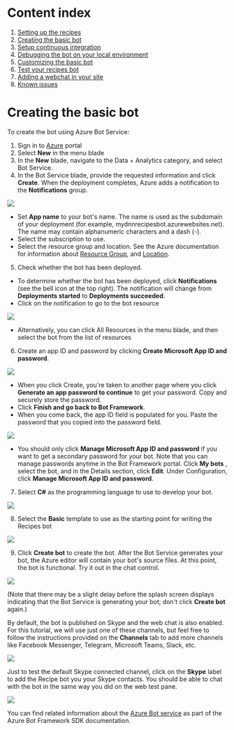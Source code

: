 # Content index
1. [Setting up the recipes](1_setup_recipes.md)
2. [Creating the basic bot](2_creating_basic_bot.md)
3. [Setup continuous integration](3_setup_ci.md)
4. [Debugging the bot on your local environment](4_debugging_locally.md)
5. [Customizing the basic bot](5_customizing_bot.md)
6. [Test your recipes bot](6_testing_bot.md)
7. [Adding a webchat in your site](7_adding_webchat.md)
8. [Known issues](8_known_issues.md)

# Creating the basic bot

To create the bot using Azure Bot Service:

1. Sign in to [Azure](https://portal.azure.com/) portal
2. Select **New** in the menu blade
3. In the **New** blade, navigate to the Data + Analytics category, and select Bot Service.
4. In the Bot Service blade, provide the requested information and click **Create**. When the deployment completes, Azure adds a notification to the **Notifications** group.

 ![](images/2_creating_basic_bot_1.png)

 - Set **App name** to your bot&#39;s name. The name is used as the subdomain of your deployment (for example, mydnnrecipesbot.azurewebsites.net). The name may contain alphanumeric characters and a dash (-).
- Select the subscription to use.
- Select the resource group and location. See the Azure documentation for information about [Resource Group](https://azure.microsoft.com/en-us/documentation/articles/resource-group-overview/), and [Location](https://azure.microsoft.com/en-us/regions/).

5. Check whether the bot has been deployed.
  - To determine whether the bot has been deployed, click **Notifications** (see the bell icon at the top right). The notification will change from **Deployments started** to **Deployments succeeded**.
  - Click on the notification to go to the bot resource

![](images/2_creating_basic_bot_2.png)

  - Alternatively, you can click All Resources in the menu blade, and then select the bot from the list of resources

6. Create an app ID and password by clicking **Create Microsoft App ID and password**.

![](images/2_creating_basic_bot_3.png)

  - When you click Create, you&#39;re taken to another page where you click **Generate an app password to continue** to get your password. Copy and securely store the password.
  - Click **Finish and go back to Bot Framework**.
  - When you come back, the app ID field is populated for you. Paste the password that you copied into the password field.

![](images/2_creating_basic_bot_4.png)

  - You should only click **Manage Microsoft App ID and password** if you want to get a secondary password for your bot. Note that you can manage passwords anytime in the Bot Framework portal. Click **My bots** , select the bot, and in the Details section, click **Edit**. Under Configuration, click **Manage Microsoft App ID and password**.

7. Select **C#** as the programming language to use to develop your bot.

![](images/2_creating_basic_bot_5.png)

8. Select the **Basic** template to use as the starting point for writing the Recipes bot

![](images/2_creating_basic_bot_6.png)

9. Click **Create bot** to create the bot. After the Bot Service generates your bot, the Azure editor will contain your bot&#39;s source files. At this point, the bot is functional. Try it out in the chat control.

![](images/2_creating_basic_bot_7.png)

(Note that there may be a slight delay before the splash screen displays indicating that the Bot Service is generating your bot; don&#39;t click **Create bot** again.)

By default, the bot is published on Skype and the web chat is also enabled. For this tutorial, we will use just one of these channels, but feel free to follow the instructions provided on the **Channels** tab to add more channels like Facebook Messenger, Telegram, Microsoft Teams, Slack, etc.

![](images/2_creating_basic_bot_8.png)

Just to test the default Skype connected channel, click on the **Skype** label to add the Recipe bot you your Skype contacts. You should be able to chat with the bot in the same way you did on the web test pane.

![](images/2_creating_basic_bot_9.png)

You can find related information about the [Azure Bot service](https://docs.botframework.com/en-us/azure-bot-service/) as part of the Azure Bot Framework SDK documentation.

